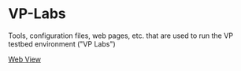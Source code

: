 # VP-Labs
Tools, configuration files, web pages, etc. that are used to run the VP testbed environment ("VP Labs")

[Web View](https://ejp-rd-vp.github.io/VP-Labs/)
